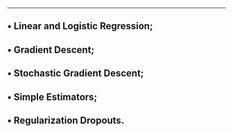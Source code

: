 --------------------------------------------------------------------------
• Linear and Logistic Regression;
--------------------------------------------------------------------------
• Gradient Descent;
--------------------------------------------------------------------------
• Stochastic Gradient Descent;
--------------------------------------------------------------------------
• Simple Estimators;
--------------------------------------------------------------------------
• Regularization Dropouts.
--------------------------------------------------------------------------
